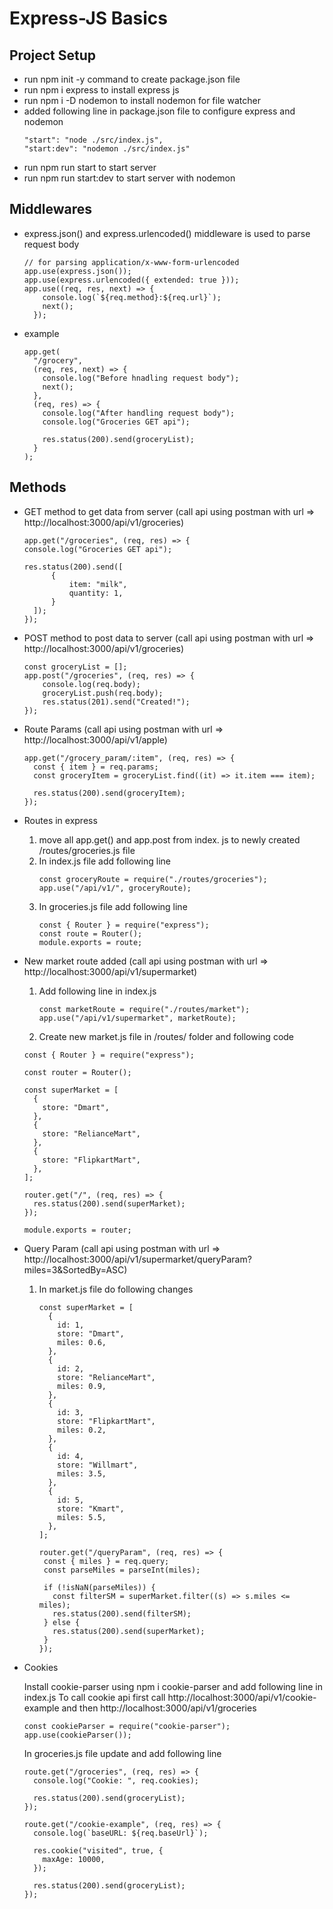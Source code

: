 # Express-JS Basics

## Project Setup

- run npm init -y command to create package.json file
- run npm i express to install express js
- run npm i -D nodemon to install nodemon for file watcher
- added following line in package.json file to configure express and nodemon
  ```
  "start": "node ./src/index.js",
  "start:dev": "nodemon ./src/index.js"
  ```
- run npm run start to start server
- run npm run start:dev to start server with nodemon

## Middlewares

- express.json() and express.urlencoded() middleware is used to parse request body

  ```
  // for parsing application/x-www-form-urlencoded
  app.use(express.json());
  app.use(express.urlencoded({ extended: true }));
  app.use((req, res, next) => {
      console.log(`${req.method}:${req.url}`);
      next();
    });
  ```

- example

  ```
  app.get(
    "/grocery",
    (req, res, next) => {
      console.log("Before hnadling request body");
      next();
    },
    (req, res) => {
      console.log("After handling request body");
      console.log("Groceries GET api");

      res.status(200).send(groceryList);
    }
  );
  ```

## Methods

- GET method to get data from server (call api using postman with url => http://localhost:3000/api/v1/groceries)

  ```
  app.get("/groceries", (req, res) => {
  console.log("Groceries GET api");

  res.status(200).send([
        {
            item: "milk",
            quantity: 1,
        }
    ]);
  });
  ```

- POST method to post data to server (call api using postman with url => http://localhost:3000/api/v1/groceries)

  ```
  const groceryList = [];
  app.post("/groceries", (req, res) => {
      console.log(req.body);
      groceryList.push(req.body);
      res.status(201).send("Created!");
  });
  ```

- Route Params (call api using postman with url => http://localhost:3000/api/v1/apple)

  ```
  app.get("/grocery_param/:item", (req, res) => {
    const { item } = req.params;
    const groceryItem = groceryList.find((it) => it.item === item);

    res.status(200).send(groceryItem);
  });
  ```

- Routes in express

  1. move all app.get() and app.post from index. js to newly created /routes/groceries.js file
  2. In index.js file add following line
     ```
     const groceryRoute = require("./routes/groceries");
     app.use("/api/v1/", groceryRoute);
     ```
  3. In groceries.js file add following line
     ```
     const { Router } = require("express");
     const route = Router();
     module.exports = route;
     ```

- New market route added (call api using postman with url => http://localhost:3000/api/v1/supermarket)

  1. Add following line in index.js
     ```
     const marketRoute = require("./routes/market");
     app.use("/api/v1/supermarket", marketRoute);
     ```
  2. Create new market.js file in /routes/ folder and following code

  ```
  const { Router } = require("express");

  const router = Router();

  const superMarket = [
    {
      store: "Dmart",
    },
    {
      store: "RelianceMart",
    },
    {
      store: "FlipkartMart",
    },
  ];

  router.get("/", (req, res) => {
    res.status(200).send(superMarket);
  });

  module.exports = router;
  ```

- Query Param (call api using postman with url => http://localhost:3000/api/v1/supermarket/queryParam?miles=3&SortedBy=ASC)

  1. In market.js file do following changes

     ```
     const superMarket = [
       {
         id: 1,
         store: "Dmart",
         miles: 0.6,
       },
       {
         id: 2,
         store: "RelianceMart",
         miles: 0.9,
       },
       {
         id: 3,
         store: "FlipkartMart",
         miles: 0.2,
       },
       {
         id: 4,
         store: "Willmart",
         miles: 3.5,
       },
       {
         id: 5,
         store: "Kmart",
         miles: 5.5,
       },
     ];

     router.get("/queryParam", (req, res) => {
      const { miles } = req.query;
      const parseMiles = parseInt(miles);

      if (!isNaN(parseMiles)) {
        const filterSM = superMarket.filter((s) => s.miles <= miles);
        res.status(200).send(filterSM);
      } else {
        res.status(200).send(superMarket);
      }
     });
     ```

- Cookies

  Install cookie-parser using npm i cookie-parser and add following line in index.js
  To call cookie api first call http://localhost:3000/api/v1/cookie-example and then http://localhost:3000/api/v1/groceries

  ```
  const cookieParser = require("cookie-parser");
  app.use(cookieParser());
  ```

  In groceries.js file update and add following line

     ```
     route.get("/groceries", (req, res) => {
       console.log("Cookie: ", req.cookies);

       res.status(200).send(groceryList);
     });

     route.get("/cookie-example", (req, res) => {
       console.log(`baseURL: ${req.baseUrl}`);

       res.cookie("visited", true, {
         maxAge: 10000,
       });

       res.status(200).send(groceryList);
     });
     ```
